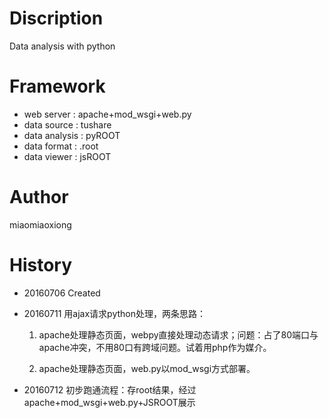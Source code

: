 # Discription
Data analysis with python
# Framework
* web server : apache+mod_wsgi+web.py
* data source : tushare
* data analysis : pyROOT
* data format : .root
* data viewer : jsROOT

# Author
miaomiaoxiong
# History
* 20160706 Created

* 20160711 用ajax请求python处理，两条思路：

	1. apache处理静态页面，webpy直接处理动态请求；问题：占了80端口与apache冲突，不用80口有跨域问题。试着用php作为媒介。

	2. apache处理静态页面，web.py以mod_wsgi方式部署。

* 20160712 初步跑通流程：存root结果，经过apache+mod_wsgi+web.py+JSROOT展示
